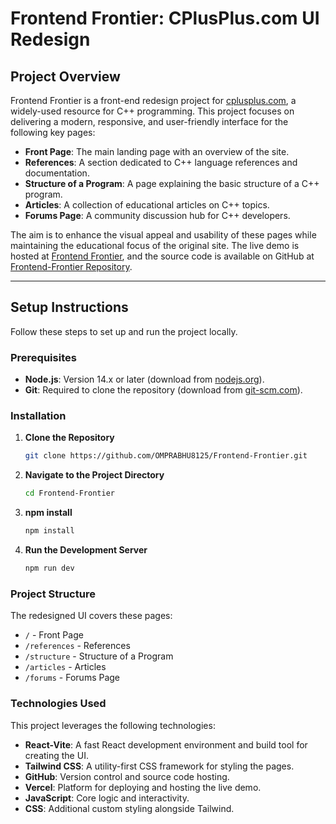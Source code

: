 # Frontend Frontier: CPlusPlus.com UI Redesign

## Project Overview

Frontend Frontier is a front-end redesign project for [cplusplus.com](https://cplusplus.com/), a widely-used resource for C++ programming. This project focuses on delivering a modern, responsive, and user-friendly interface for the following key pages:
- **Front Page**: The main landing page with an overview of the site.
- **References**: A section dedicated to C++ language references and documentation.
- **Structure of a Program**: A page explaining the basic structure of a C++ program.
- **Articles**: A collection of educational articles on C++ topics.
- **Forums Page**: A community discussion hub for C++ developers.

The aim is to enhance the visual appeal and usability of these pages while maintaining the educational focus of the original site. The live demo is hosted at [Frontend Frontier](https://frontend-frontier-r4a9vp2yc-dragonite8125-gmailcoms-projects.vercel.app/), and the source code is available on GitHub at [Frontend-Frontier Repository](https://github.com/OMPRABHU8125/Frontend-Frontier.git).

---

## Setup Instructions

Follow these steps to set up and run the project locally.

### Prerequisites
- **Node.js**: Version 14.x or later (download from [nodejs.org](https://nodejs.org/)).
- **Git**: Required to clone the repository (download from [git-scm.com](https://git-scm.com/)).

### Installation
1. **Clone the Repository**
   ```bash
   git clone https://github.com/OMPRABHU8125/Frontend-Frontier.git
2. **Navigate to the Project Directory**
   ```bash
   cd Frontend-Frontier
3. **npm install**
   ```bash
   npm install
4. **Run the Development Server**
   ```bash
   npm run dev
### Project Structure

The redesigned UI covers these pages:
- `/` - Front Page
- `/references` - References
- `/structure` - Structure of a Program
- `/articles` - Articles
- `/forums` - Forums Page
### Technologies Used

This project leverages the following technologies:
- **React-Vite**: A fast React development environment and build tool for creating the UI.
- **Tailwind CSS**: A utility-first CSS framework for styling the pages.
- **GitHub**: Version control and source code hosting.
- **Vercel**: Platform for deploying and hosting the live demo.
- **JavaScript**: Core logic and interactivity.
- **CSS**: Additional custom styling alongside Tailwind.
